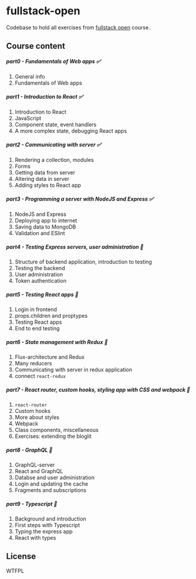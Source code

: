 # fullstack-open

Codebase to hold all exercises from [fullstack open](https://fullstackopen.com/en/) course.

## Course content

##### part0 - Fundamentals of Web apps :white_check_mark:
  1. General info
  2. Fundamentals of Web apps

##### part1 - Introduction to React :white_check_mark:
  1. Introduction to React
  2. JavaScript
  3. Component state, event handlers
  4. A more complex state, debugging React apps

##### part2 - Communicating with server :white_check_mark:
  1. Rendering a collection, modules
  2. Forms
  3. Getting data from server
  4. Altering data in server
  5. Adding styles to React app

##### part3 - Programming a server with NodeJS and Express :white_check_mark:
  1. NodeJS and Express
  2. Deploying app to internet
  3. Saving data to MongoDB
  4. Validation and ESlint

##### part4 - Testing Express servers, user administration :black_square_button:
 1. Structure of backend application, introduction to testing
 2. Testing the backend
 3. User administration
 4. Token authentication

##### part5 - Testing React apps :black_square_button:
 1. Login in frontend
 2. props.children and proptypes
 3. Testing React apps
 4. End to end testing

##### part6 - State management with Redux :black_square_button:
 1. Flux-architecture and Redux
 2. Many reducers
 3. Communicating with server in redux application
 4. connect `react-redux`

##### part7 - React router, custom hooks, styling app with CSS and webpack :black_square_button:
 1. `react-router`
 2. Custom hooks
 3. More about styles
 4. Webpack
 5. Class components, miscellaneous
 6. Exercises: extending the bloglit

##### part8 - GraphQL :black_square_button:
 1. GraphQL-server
 2. React and GraphQL
 3. Databse and user administration
 4. Login and updating the cache
 5. Fragments and subscriptions

##### part9 - Typescript :black_square_button:
 1. Background and introduction
 2. First steps with Typescript
 3. Typing the express app
 4. React with types

 ## License

WTFPL
